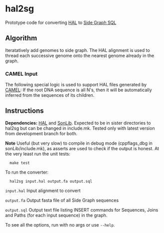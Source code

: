 # hal2sg
Prototype code for converting [HAL](https://github.com/glennhickey/hal) to [Side Graph SQL](https://github.com/ga4gh/schemas/wiki/Human-Genome-Variation-Reference-(HGVR)-Pilot-Project#graph-format)

## Algorithm

Iteratatively add genomes to side graph.   The HAL alignment is used to thread each successive genome onto the nearest genome already in the graph.  

### CAMEL Input

The following special logic is used to support HAL files generated by [CAMEL](https://github.com/adamnovak/sequence-graphs):  If the root DNA sequence is all N's, then it will be automatically inferred from the sequences of its children. 

## Instructions

**Dependencies:**   [HAL](https://github.com/glennhickey/hal)  and [SonLib](https://github.com/benedictpaten/sonLib).  Expected to be in sister directories to hal2sg but can be changed in include.mk.  Tested only with latest version from development branch for both. 

**Note** Useful (but very slow) to compile in debug mode (cppflags_dbg in sonLib/include.mk), as asserts are used to check if the output is honest.  At the very least run the unit tests:

	  make test

To run the converter:

	  hal2sg input.hal output.fa output.sql

`input.hal` Input alignment to convert

`output.fa` Output fasta file of all Side Graph sequences

`output.sql` Output text file listing INSERT commands for Sequences, Joins and Paths (for each input sequence) in the graph.

To see all the options, run with no args or use `--help`.




